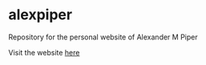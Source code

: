 # alexpiper
Repository for the personal website of Alexander M Piper

Visit the website [here](https://alexpiper.science/)
